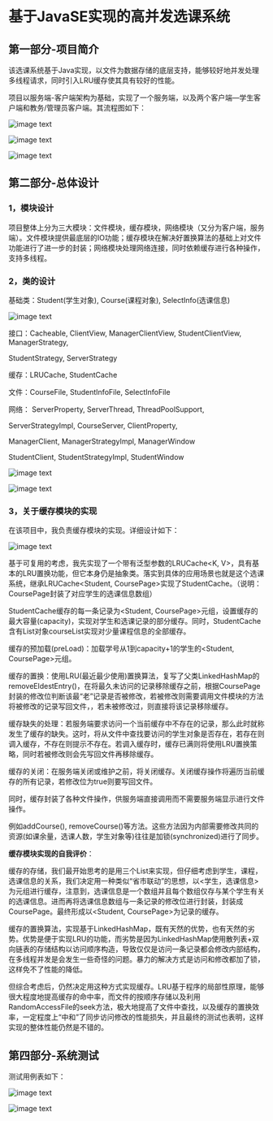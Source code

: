 # 基于JavaSE实现的高并发选课系统



## 第一部分-项目简介

该选课系统基于Java实现，以文件为数据存储的底层支持，能够较好地并发处理多线程请求，同时引入LRU缓存使其具有较好的性能。

项目以服务端-客户端架构为基础，实现了一个服务端，以及两个客户端—学生客户端和教务/管理员客户端。其流程图如下：

![image text](https://github.com/AlieZ22/CourseSystem/blob/master/res/1.png)

![image text](https://github.com/AlieZ22/CourseSystem/blob/master/res/2.png)

![image text](https://github.com/AlieZ22/CourseSystem/blob/master/res/3.png)



## 第二部分-总体设计

### 1，模块设计

项目整体上分为三大模块：文件模块，缓存模块，网络模块（又分为客户端，服务端）。文件模块提供最底层的IO功能；缓存模块在解决好置换算法的基础上对文件功能进行了进一步的封装；网络模块处理网络连接，同时依赖缓存进行各种操作，支持多线程。

### 2，类的设计

基础类：Student(学生对象), Course(课程对象), SelectInfo(选课信息)

![image text](https://github.com/AlieZ22/CourseSystem/blob/master/res/4.png)

接口：Cacheable, ClientView, ManagerClientView, StudentClientView, ManagerStrategy, 

StudentStrategy, ServerStrategy

缓存：LRUCache, StudentCache

文件：CourseFile, StudentInfoFile, SelectInfoFile

网络： ServerProperty,  ServerThread,  ThreadPoolSupport, 

ServerStrategyImpl,  CourseServer,  ClientProperty,

ManagerClient,  ManagerStrategyImpl,  ManagerWindow

StudentClient,  StudentStrategyImpl,  StudentWindow

![image text](https://github.com/AlieZ22/CourseSystem/blob/master/res/5.png)

![image text](https://github.com/AlieZ22/CourseSystem/blob/master/res/6.png)

### 3，关于缓存模块的实现

在该项目中，我负责缓存模块的实现。详细设计如下：

![image text](https://github.com/AlieZ22/CourseSystem/blob/master/res/7.png)

基于可复用的考虑，我先实现了一个带有泛型参数的LRUCache<K, V>，具有基本的LRU置换功能，但它本身仍是抽象类。落实到具体的应用场景也就是这个选课系统，继承LRUCache<Student, CoursePage>实现了StudentCache。（说明：CoursePage封装了对应学生的选课信息数组）

StudentCache缓存的每一条记录为<Student, CoursePage>元组，设置缓存的最大容量(capacity)，实现对学生和选课记录的部分缓存。同时，StudentCache含有List对象courseList实现对少量课程信息的全部缓存。

 缓存的预加载(preLoad)：加载学号从1到capacity+1的学生的<Student, CoursePage>元组。

缓存的置换：使用LRU(最近最少使用)置换算法，复写了父类LinkedHashMap的removeEldestEntry()，在将最久未访问的记录移除缓存之前，根据CoursePage封装的修改位判断该最“老”记录是否被修改，若被修改则需要调用文件模块的方法将被修改的记录写回文件，，若未被修改过，则直接将该记录移除缓存。

缓存缺失的处理：若服务端要求访问一个当前缓存中不存在的记录，那么此时就称发生了缓存的缺失。这时，将从文件中查找要访问的学生对象是否存在，若存在则调入缓存，不存在则提示不存在。若调入缓存时，缓存已满则将使用LRU置换策略，同时若被修改则会先写回文件再移除缓存。

 缓存的关闭：在服务端关闭或维护之前，将关闭缓存。关闭缓存操作将遍历当前缓存的所有记录，若修改位为true则要写回文件。

同时，缓存封装了各种文件操作，供服务端直接调用而不需要服务端显示进行文件操作。

例如addCourse(), removeCourse()等方法。这些方法因为内部需要修改共同的资源(如课余量，选课人数，学生对象等)往往是加锁(synchronized)进行了同步。

**缓存模块实现的自我评价**：

缓存的存储，我们最开始思考的是用三个List来实现，但仔细考虑到学生，课程，选课信息的关系，我们决定用一种类似“省市联动”的思想，以<学生，选课信息>为元组进行缓存，注意到，选课信息是一个数组并且每个数组仅存与某个学生有关的选课信息。进而再将选课信息数组与一条记录的修改位进行封装，封装成CoursePage。最终形成以<Student, CoursePage>为记录的缓存。

缓存的置换算法，实现基于LinkedHashMap，既有天然的优势，也有天然的劣势。优势是便于实现LRU的功能，而劣势是因为LinkedHashMap使用散列表+双向链表的存储结构以访问顺序构造，导致仅仅是访问一条记录都会修改内部结构，在多线程并发是会发生一些奇怪的问题。暴力的解决方式是访问和修改都加了锁，这样免不了性能的降低。

但综合考虑后，仍然决定用这种方式实现缓存。LRU基于程序的局部性原理，能够很大程度地提高缓存的命中率，而文件的按顺序存储以及利用RandomAccessFile的seek方法，极大地提高了文件中查找，以及缓存的置换效率，一定程度上“中和”了同步访问修改的性能损失，并且最终的测试也表明，这样实现的整体性能仍然是不错的。



## 第四部分-系统测试

测试用例表如下：

![image text](https://github.com/AlieZ22/CourseSystem/blob/master/res/8.png)

![image text](https://github.com/AlieZ22/CourseSystem/blob/master/res/9.png)

